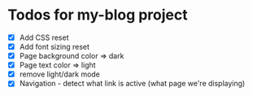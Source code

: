 # Todos for my-blog project

- [x] Add CSS reset
- [x] Add font sizing reset
- [x] Page background color => dark
- [x] Page text color => light
- [x] remove light/dark mode
- [x] Navigation - detect what link is active (what page we're displaying)